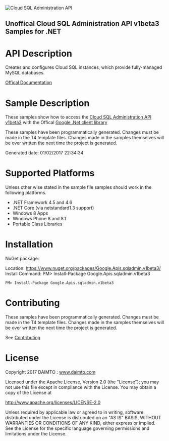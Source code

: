 ﻿![Cloud SQL Administration API](https://www.gstatic.com/images/branding/product/1x/googleg_32dp.png)

## Unoffical Cloud SQL Administration API v1beta3 Samples for .NET  ##

API Description
=============

Creates and configures Cloud SQL instances, which provide fully-managed MySQL databases.

[Offical Documentation](https://cloud.google.com/sql/docs/reference/latest)

Sample Description
=============

These samples show how to access the [Cloud SQL Administration API v1beta3](https://cloud.google.com/sql/docs/reference/latest) with the Offical [Google .Net client library](https://github.com/google/google-api-dotnet-client)

These samples have been programmatically generated. Changes must be made in the T4 template files. Changes made in the samples themselves will be over written the next time the project is generated.

Generated date: 01/02/2017 22:34:34 

Supported Platforms
=================================

Unless other wise stated in the sample file samples should work in the following platforms.

* .NET Framework 4.5 and 4.6
* .NET Core (via netstandard1.3 support)
* Windows 8 Apps
* Windows Phone 8 and 8.1
* Portable Class Libraries

Installation
=================================

NuGet package:

Location: https://www.nuget.org/packages/Google.Apis.sqladmin.v1beta3/ 
Install Command: PM>  Install-Package Google.Apis.sqladmin.v1beta3

```
PM> Install-Package Google.Apis.sqladmin.v1beta3
```

Contributing
=================================

These samples have been programmatically generated. Changes must be made in the T4 template files. Changes made in the samples themselves will be over written the next time the project is generated.

See [Contributing](CONTRIBUTING.md)

License
=================================

Copyright 2017 DAIMTO :  www.daimto.com

Licensed under the Apache License, Version 2.0 (the "License"); you may not use this file except in compliance with
the License. You may obtain a copy of the License at

http://www.apache.org/licenses/LICENSE-2.0

Unless required by applicable law or agreed to in writing, software distributed under the License is distributed on
an "AS IS" BASIS, WITHOUT WARRANTIES OR CONDITIONS OF ANY KIND, either express or implied. See the License for the
specific language governing permissions and limitations under the License.
